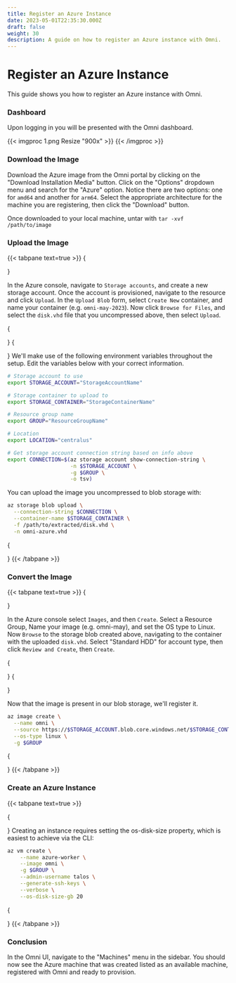 ```yaml
---
title: Register an Azure Instance
date: 2023-05-01T22:35:30.000Z
draft: false
weight: 30
description: A guide on how to register an Azure instance with Omni.
---
```


# Register an Azure Instance

This guide shows you how to register an Azure instance with Omni.

### Dashboard

Upon logging in you will be presented with the Omni dashboard.

\{{< imgproc 1.png Resize "900x" >\}} \{{< /imgproc >\}}

### Download the Image

Download the Azure image from the Omni portal by clicking on the "Download Installation Media" button. Click on the "Options" dropdown menu and search for the "Azure" option. Notice there are two options: one for `amd64` and another for `arm64`. Select the appropriate architecture for the machine you are registering, then click the "Download" button.

Once downloaded to your local machine, untar with `tar -xvf /path/to/image`

### Upload the Image

\{{< tabpane text=true >\}} {



}

In the Azure console, navigate to `Storage accounts`, and create a new storage account. Once the account is provisioned, navigate to the resource and click `Upload`. In the `Upload Blob` form, select `Create New` container, and name your container (e.g. `omni-may-2023`). Now click `Browse for Files`, and select the `disk.vhd` file that you uncompressed above, then select `Upload`.

{

} {



} We'll make use of the following environment variables throughout the setup. Edit the variables below with your correct information.

```bash
# Storage account to use
export STORAGE_ACCOUNT="StorageAccountName"

# Storage container to upload to
export STORAGE_CONTAINER="StorageContainerName"

# Resource group name
export GROUP="ResourceGroupName"

# Location
export LOCATION="centralus"

# Get storage account connection string based on info above
export CONNECTION=$(az storage account show-connection-string \
                    -n $STORAGE_ACCOUNT \
                    -g $GROUP \
                    -o tsv)
```

You can upload the image you uncompressed to blob storage with:

```bash
az storage blob upload \
  --connection-string $CONNECTION \
  --container-name $STORAGE_CONTAINER \
  -f /path/to/extracted/disk.vhd \
  -n omni-azure.vhd
```

{

} \{{< /tabpane >\}}

### Convert the Image

\{{< tabpane text=true >\}} {



}

In the Azure console select `Images`, and then `Create`. Select a Resource Group, Name your image (e.g. omni-may), and set the OS type to Linux. Now `Browse` to the storage blob created above, navigating to the container with the uploaded `disk.vhd`. Select "Standard HDD" for account type, then click `Review and Create`, then `Create`.

{

} {



}

Now that the image is present in our blob storage, we'll register it.

```bash
az image create \
  --name omni \
  --source https://$STORAGE_ACCOUNT.blob.core.windows.net/$STORAGE_CONTAINER/omni-azure.vhd \
  --os-type linux \
  -g $GROUP
```

{

} \{{< /tabpane >\}}

### Create an Azure Instance

\{{< tabpane text=true >\}}

{



} Creating an instance requires setting the os-disk-size property, which is easiest to achieve via the CLI:

```bash
az vm create \
    --name azure-worker \
    --image omni \
    -g $GROUP \
    --admin-username talos \
    --generate-ssh-keys \
    --verbose \
    --os-disk-size-gb 20
```

{

} \{{< /tabpane >\}}

### Conclusion

In the Omni UI, navigate to the "Machines" menu in the sidebar. You should now see the Azure machine that was created listed as an available machine, registered with Omni and ready to provision.
